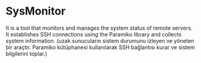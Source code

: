 # SysMonitor
It is a tool that monitors and manages the system status of remote servers. It establishes SSH connections using the Paramiko library and collects system information. (uzak sunucuların sistem durumunu izleyen ve yöneten bir araçtır. Paramiko kütüphanesi kullanılarak SSH bağlantısı kurar ve sistem bilgilerini toplar.)
